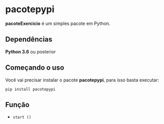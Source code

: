 # pacotepypi

**pacoteExercicio** é um simples pacote em Python.

## Dependências
**Python 3.6** ou posterior

## Começando o uso
Você vai precisar instalar o pacote **pacotepypi**, para isso basta executar:
```
pip install pacotepypi
```

## Função

* `start ()`



